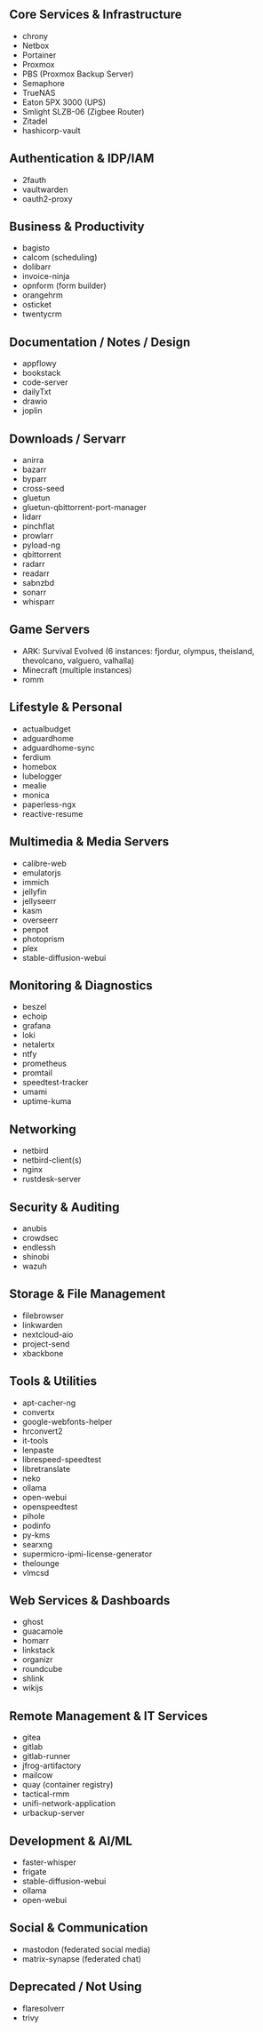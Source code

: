 ## Core Services & Infrastructure
- chrony
- Netbox
- Portainer
- Proxmox
- PBS (Proxmox Backup Server)
- Semaphore
- TrueNAS
- Eaton 5PX 3000 (UPS)
- Smlight SLZB-06 (Zigbee Router)
- Zitadel
- hashicorp-vault

## Authentication & IDP/IAM
- 2fauth
- vaultwarden
- oauth2-proxy

## Business & Productivity
- bagisto
- calcom (scheduling)
- dolibarr
- invoice-ninja
- opnform (form builder)
- orangehrm
- osticket
- twentycrm

## Documentation / Notes / Design
- appflowy
- bookstack
- code-server
- dailyTxt
- drawio
- joplin

## Downloads / Servarr
- anirra
- bazarr
- byparr
- cross-seed
- gluetun
- gluetun-qbittorrent-port-manager
- lidarr
- pinchflat
- prowlarr
- pyload-ng
- qbittorrent
- radarr
- readarr
- sabnzbd
- sonarr
- whisparr

## Game Servers
- ARK: Survival Evolved (6 instances: fjordur, olympus, theisland, thevolcano, valguero, valhalla)
- Minecraft (multiple instances)
- romm

## Lifestyle & Personal
- actualbudget
- adguardhome
- adguardhome-sync
- ferdium
- homebox
- lubelogger
- mealie
- monica
- paperless-ngx
- reactive-resume

## Multimedia & Media Servers
- calibre-web
- emulatorjs
- immich
- jellyfin
- jellyseerr
- kasm
- overseerr
- penpot
- photoprism
- plex
- stable-diffusion-webui

## Monitoring & Diagnostics
- beszel
- echoip
- grafana
- loki
- netalertx
- ntfy
- prometheus
- promtail
- speedtest-tracker
- umami
- uptime-kuma

## Networking
- netbird
- netbird-client(s)
- nginx
- rustdesk-server

## Security & Auditing
- anubis
- crowdsec
- endlessh
- shinobi
- wazuh

## Storage & File Management
- filebrowser
- linkwarden
- nextcloud-aio
- project-send
- xbackbone

## Tools & Utilities
- apt-cacher-ng
- convertx
- google-webfonts-helper
- hrconvert2
- it-tools
- lenpaste
- librespeed-speedtest
- libretranslate
- neko
- ollama
- open-webui
- openspeedtest
- pihole
- podinfo
- py-kms
- searxng
- supermicro-ipmi-license-generator
- thelounge
- vlmcsd

## Web Services & Dashboards
- ghost
- guacamole
- homarr
- linkstack
- organizr
- roundcube
- shlink
- wikijs

## Remote Management & IT Services
- gitea
- gitlab
- gitlab-runner
- jfrog-artifactory
- mailcow
- quay (container registry)
- tactical-rmm
- unifi-network-application
- urbackup-server

## Development & AI/ML
- faster-whisper
- frigate
- stable-diffusion-webui
- ollama
- open-webui

## Social & Communication
- mastodon (federated social media)
- matrix-synapse (federated chat)

## Deprecated / Not Using
- flaresolverr
- trivy